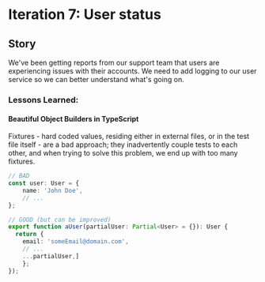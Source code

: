 # Iteration 7: User status

## Story

We've been getting reports from our support team that users are experiencing issues with their accounts. We need to add logging to our user service so we can better understand what's going on.

### Lessons Learned:

#### Beautiful Object Builders in TypeScript

Fixtures - hard coded values, residing either in external files, or in the test file itself - are a bad approach; they inadvertently couple tests to each other, and when trying to solve this problem, we end up with too many fixtures.


```typescript
// BAD
const user: User = {
    name: 'John Doe',
    // ...
};

// GOOD (but can be improved)
export function aUser(partialUser: Partial<User> = {}): User {
  return {
    email: 'someEmail@domain.com',
    // ...
    ...partialUser,]
    };
});
```